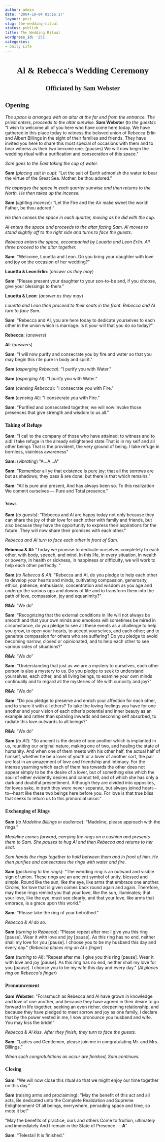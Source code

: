 ```yaml
---
author: admin
date: '2004-10-04 01:16:17'
layout: post
slug: the-wedding-ritual
status: publish
title: The Wedding Ritual
wordpress_id: '251'
categories:
- Daily Life
---
```


<h1 style="text-align: center" align="center"> <font face="Calligrapher">Al &amp; Rebecca's Wedding Ceremony</font></h1>
<h2 style="text-align: center" align="center"> <font face="Calligrapher">Officiated by Sam
Webster</font></h2>
<h2> <font face="Calligrapher">Opening </font></h2>
<em>
The space is arranged with an altar at the far end from the entrance. The priest enters, proceeds to the altar sunwise.</em>

<strong>
Sam Webster</strong> (<em>to the guests</em>): "I wish to welcome all of you here who have come here today. We have gathered in this place today to witness the beloved union of Rebecca Erlin and Albert Billings in the sight of their families and friends. They have invited you here to share this most special of occasions with them and to bear witness as their two become one. (pauses) We will now begin the wedding ritual with a purification and consecration of this space."

<em>Sam goes to the East taking the cup of water.</em>

<strong>Sam</strong> (<em>placing salt in cup</em>): “Let the salt of Earth admonish the water to bear the virtue of the Great Sea. Mother, be thou adored.”

<em>He asperges the space in each quarter sunwise and then returns to the North. He then takes up the incense.</em>

<strong>Sam</strong> (<em>lighting incense</em>): “Let the Fire and the Air make sweet the world! Father, be thou adored.”

<em>He then censes the space in each quarter, moving as he did with the cup.</em>

<em>Al enters the space and proceeds to the altar facing Sam. Al moves to stand slightly off to the right side and turns to face the guests.</em>

<em>Rebecca enters the space, accompanied by Louetta and Leon Erlin. All three proceed to the altar together.</em>

<strong>Sam</strong>: "Welcome, Louetta and Leon. Do you bring your daughter with love and joy on the occasion of her wedding?"

<strong>
Louetta &amp; Leon Erlin</strong>: (<em>answer as they may</em>)

<strong>Sam</strong>: "Please present your daughter to your son-to-be and, if you choose, give your blessings to them."

<strong>Louetta &amp; Leon</strong>: (<em>answer as they may</em>)

<em>Louetta and Leon then proceed to their seats in the front. Rebecca and Al turn to face Sam.</em>

<strong>Sam</strong>: "Rebecca and Al, you are here today to dedicate yourselves to each other in the union which is marriage. Is it your will that you do so today?"

<strong>Rebecca</strong>: (<em>answers</em>)

<strong>Al</strong>: (<em>answers</em>)

<strong>Sam</strong>: "I will now purify and consecrate you by fire and water so that you may begin this rite pure in body and spirit."

<strong>Sam</strong> (<em>asperging Rebecca</em>): "I purify you with Water."

<strong> Sam</strong> (<em>asperging Al</em>): "I purify you with Water."

<strong>Sam</strong> (<em>censing Rebecca</em>): "I consecrate you with Fire."

<strong>Sam </strong>(<em>censing Al</em>): "I consecrate you with Fire."

<strong>Sam</strong>: "Purified and consecrated together, we will now invoke those presences that give strength and wisdom to us all."
<h3> <font face="Calligrapher">Taking of Refuge</font></h3>
<strong>Sam</strong>: "I call to the company of those who have attained:
to witness and to aid!
I take refuge in the already enlightened state
That is in my self and all other beings
That is the provident, the very ground of being.
I take refuge in bornless, stainless awareness"

<strong>Sam: </strong>(<em>vibrating</em>)<strong> </strong>"A...A...A"

<strong>Sam</strong>: "Remember all ye that existence is pure joy;
that all the sorrows are but as shadows;
they pass &amp; are done; but there is that which remains."

<strong>Sam</strong>: "All is pure and present,
And has always been so.
To this realization
We commit ourselves —
Pure and Total presence."
<h3> <font face="Calligrapher">Vows</font></h3>
<strong>Sam</strong> (<em>to guests</em>): "Rebecca and Al are happy today not only because they can share the joy of their love for each other with family and friends, but also because they have the opportunity to express their aspirations for the future. They will now share their promises with each other."

<em>Rebecca and Al turn to face each other in front of Sam.</em>

<strong>Rebecca &amp; Al: </strong>"Today we promise to dedicate ourselves completely to each other, with body, speech, and mind. In this life, in every situation, in wealth or poverty, in health or sickness, in happiness or difficulty, we will work to help each other perfectly. "

<strong>Sam</strong> (<em>to Rebecca &amp; Al</em>): "Rebecca and Al, do you pledge to help each other to develop your hearts and minds, cultivating compassion, generosity, ethics, patience, enthusiasm, concentration and wisdom as you age and undergo the various ups and downs of life and to transform them into the path of love, compassion, joy and equanimity?"

<strong>R&amp;A</strong>: “We do”

<strong>Sam</strong>: "Recognizing that the external conditions in life will not always be smooth and that your own minds and emotions will sometimes be mired in circumstance, do you pledge to see all these events as a challenge to help you grow, to open your hearts, to accept yourselves, and each other; and to generate compassion for others who are suffering? Do you pledge to avoid becoming narrow, closed or opinionated, and to help each other to see various sides of situations?"

<strong>R&amp;A</strong>: “We do”

<strong>Sam</strong>: "Understanding that just as we are a mystery to ourselves, each other person is also a mystery to us. Do you pledge to seek to understand yourselves, each other, and all living beings, to examine your own minds continually and to regard all the mysteries of life with curiosity and joy?"

<strong>R&amp;A</strong>: “We do”

<strong>Sam</strong>: "Do you pledge to preserve and enrich your affection for each other, and to share it with all others? To take the loving feelings you have for one another and your vision of each other's potential and inner beauty as an example and rather than spiraling inwards and becoming self absorbed, to radiate this love outwards to all beings?"

<strong>R&amp;A</strong>: “We do”

<strong>Sam</strong> (<em>to All</em>): "So ancient is the desire of one another which is implanted in us, reuniting our original nature, making one of two, and healing the state of humanity. And when one of them meets with his other half, the actual half of himself, whether he be a lover of youth or a lover of another sort, the pair are lost in an amazement of love and friendship and intimacy. For the intense yearning which each of them has towards the other does not appear simply to be the desire of a lover, but of something else which the soul of either evidently
desires and cannot tell, and of which she has only a dark and doubtful presentiment. Although they are divided into opposites, for loves sake, in truth they were never separate, but always joined heart--to--heart like these two beings here before you. For love is that true bliss that seeks to return us to this primordial union."
<h3> <font face="Calligrapher">Exchanging of Rings </font></h3>
<strong>Sam</strong> (<em>to Madeline Billings in audience</em>): "Madeline, please approach with the rings."

<em>Madeline comes forward, carrying the rings on a cushion and presents them to Sam. She pauses to hug Al and then Rebecca and returns to her seat. </em>

<em>Sam hands the rings together to hold between them and in front of him. He then purifies and consecrates the rings with water and fire.</em>

<strong>Sam</strong> (<em>gesturing to the rings</em>): "The wedding ring is an outward and visible sign of union. These rings are an ancient symbol of unity, blessed and simple. Round like the sun, like the eye, like arms that embrace one another. Circles, for love that is given comes back round again and again. Therefore, may these rings remind you that your love, like the sun, illuminates; that your love, like the eye, must see clearly; and that your love, like arms that embrace, is a grace upon this world."

<strong>Sam</strong>: "Please take the ring of your betrothed."

<em>Rebecca &amp; Al do so.</em>

<strong>Sam</strong> (<em>turning to Rebecca</em>): "Please repeat after me: I give you this ring [pause]. Wear it with love and joy [pause]. As this ring has no end, neither shall my love for you [pause]. I choose you to be my husband this day and every day." (<em>Rebecca places ring on Al's finger</em>)

<strong>Sam</strong> (<em>turning to Al</em>): "Repeat after me: I give you this ring [pause]. Wear it with love and joy [pause]. As this ring has no end, neither shall my love for you [pause]. I choose you to be my wife this day and every day." (<em>Al places ring on Rebecca's finger</em>)
<h3> <font face="Calligrapher">Pronouncement</font></h3>
<strong>Sam Webster</strong>: "Forasmuch as Rebecca and Al have grown in knowledge and love of one another, and because they have agreed in their desire to go forward in life together, seeking an even richer, deepening relationship, and because they have pledged to meet sorrow and joy as one family, I declare that by the power vested in me, I now pronounce you husband and wife. You may kiss the bride!”

<em>Rebecca &amp; Al kiss. After they finish, they turn to face the guests.</em>

<strong>Sam</strong>: “Ladies and Gentlemen, please join me in congratulating Mr. and Mrs. Billings.”

<em>When such congratulations as occur are finished, Sam continues.</em>
<h3> <font face="Calligrapher">Closing</font></h3>
<strong>Sam</strong>: "We will now close this ritual so that we might enjoy our time together on this day."

<strong>Sam</strong> (raising arms and proclaiming): "May the benefit of this act and all acts,
Be dedicated unto the Complete Realization and Supreme Enlightenment
Of all beings, everywhere, pervading space and time, so mote it be!"

"May the benefits of practice, ours and others
Come to fruition, ultimately and immediately
And I remain in the State of Presence. —<strong>A</strong>"

<strong>Sam</strong>: "Telestai!
It is finished."
